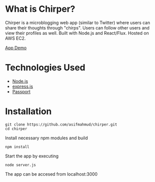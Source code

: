 # What is Chirper?

Chirper is a microblogging web app (similar to Twitter) where users can share their thoughts through "chirps". Users can follow other users and view their profiles as well. Built with Node.js and React/Flux. Hosted on AWS EC2. 

[App Demo](http://ec2-52-53-169-245.us-west-1.compute.amazonaws.com:3000)

# Technologies Used
* [Node.js](https://github.com/nodejs/node)
* [express.js](https://github.com/expressjs/express)
* [Passport](https://github.com/jaredhanson/passport)


# Installation
	git clone https://github.com/asifmahmud/chirper.git
	cd chirper

Install necessary npm modules and build

	npm install

Start the app by executing

	node server.js

The app can be accesed from localhost:3000

